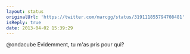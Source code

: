 ```yaml
---
layout: status
originalUrl: 'https://twitter.com/marcgg/status/319111855794708481'
isReply: true
date: 2013-04-02 15:39:29
---
```


@ondacube Evidemment, tu m'as pris pour qui?
